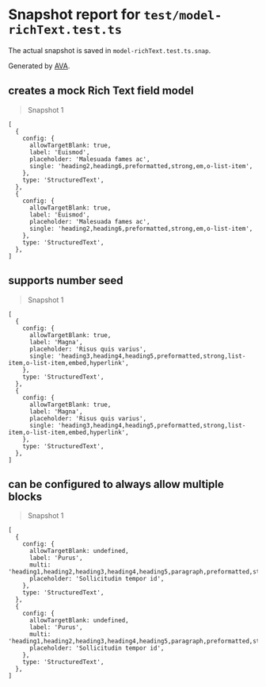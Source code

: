# Snapshot report for `test/model-richText.test.ts`

The actual snapshot is saved in `model-richText.test.ts.snap`.

Generated by [AVA](https://avajs.dev).

## creates a mock Rich Text field model

> Snapshot 1

    [
      {
        config: {
          allowTargetBlank: true,
          label: 'Euismod',
          placeholder: 'Malesuada fames ac',
          single: 'heading2,heading6,preformatted,strong,em,o-list-item',
        },
        type: 'StructuredText',
      },
      {
        config: {
          allowTargetBlank: true,
          label: 'Euismod',
          placeholder: 'Malesuada fames ac',
          single: 'heading2,heading6,preformatted,strong,em,o-list-item',
        },
        type: 'StructuredText',
      },
    ]

## supports number seed

> Snapshot 1

    [
      {
        config: {
          allowTargetBlank: true,
          label: 'Magna',
          placeholder: 'Risus quis varius',
          single: 'heading3,heading4,heading5,preformatted,strong,list-item,o-list-item,embed,hyperlink',
        },
        type: 'StructuredText',
      },
      {
        config: {
          allowTargetBlank: true,
          label: 'Magna',
          placeholder: 'Risus quis varius',
          single: 'heading3,heading4,heading5,preformatted,strong,list-item,o-list-item,embed,hyperlink',
        },
        type: 'StructuredText',
      },
    ]

## can be configured to always allow multiple blocks

> Snapshot 1

    [
      {
        config: {
          allowTargetBlank: undefined,
          label: 'Purus',
          multi: 'heading1,heading2,heading3,heading4,heading5,paragraph,preformatted,strong,em',
          placeholder: 'Sollicitudin tempor id',
        },
        type: 'StructuredText',
      },
      {
        config: {
          allowTargetBlank: undefined,
          label: 'Purus',
          multi: 'heading1,heading2,heading3,heading4,heading5,paragraph,preformatted,strong,em',
          placeholder: 'Sollicitudin tempor id',
        },
        type: 'StructuredText',
      },
    ]
